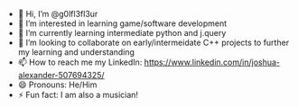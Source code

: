 - 👋 Hi, I’m @g0lfl3fl3ur
- 👀 I’m interested in learning game/software development
- 🌱 I’m currently learning intermediate python and j.query
- 💞️ I’m looking to collaborate on early/intermeidate C++ projects to further my learning and understanding
- 📫 How to reach me my LinkedIn: https://www.linkedin.com/in/joshua-alexander-507694325/
- 😄 Pronouns: He/Him
- ⚡ Fun fact: I am also a musician!

<!---
g0lfl3fl3ur/g0lfl3fl3ur is a ✨ special ✨ repository because its `README.md` (this file) appears on your GitHub profile.
You can click the Preview link to take a look at your changes.
--->
